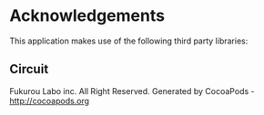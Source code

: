 # Acknowledgements
This application makes use of the following third party libraries:

## Circuit

Fukurou Labo inc. All Right Reserved.
Generated by CocoaPods - http://cocoapods.org

